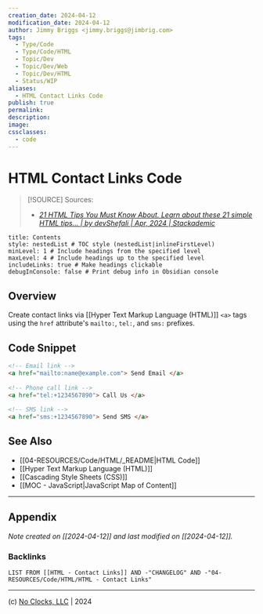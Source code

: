 ```yaml
---
creation_date: 2024-04-12
modification_date: 2024-04-12
author: Jimmy Briggs <jimmy.briggs@jimbrig.com>
tags:
  - Type/Code
  - Type/Code/HTML
  - Topic/Dev
  - Topic/Dev/Web
  - Topic/Dev/HTML
  - Status/WIP
aliases:
  - HTML Contact Links Code
publish: true
permalink:
description:
image:
cssclasses:
  - code
---
```


# HTML Contact Links Code

> [!SOURCE] Sources:
> - *[21 HTML Tips You Must Know About. Learn about these 21 simple HTML tips… | by devShefali | Apr, 2024 | Stackademic](https://blog.stackademic.com/21-html-tips-you-must-know-about-f771c05713c0)*

```table-of-contents
title: Contents 
style: nestedList # TOC style (nestedList|inlineFirstLevel)
minLevel: 1 # Include headings from the specified level
maxLevel: 4 # Include headings up to the specified level
includeLinks: true # Make headings clickable
debugInConsole: false # Print debug info in Obsidian console
```

## Overview

Create contact links via [[Hyper Text Markup Language (HTML)]] `<a>` tags using the `href` attribute's `mailto:`, `tel:`, and `sms:` prefixes.

## Code Snippet

```html
<!-- Email link -->  
<a href="mailto:name@example.com"> Send Email </a>  
  
<!-- Phone call link -->  
<a href="tel:+1234567890"> Call Us </a>  
  
<!-- SMS link -->  
<a href="sms:+1234567890"> Send SMS </a>
```

## See Also

- [[04-RESOURCES/Code/HTML/_README|HTML Code]]
- [[Hyper Text Markup Language (HTML)]]
- [[Cascading Style Sheets (CSS)]]
- [[MOC - JavaScript|JavaScript Map of Content]]


***

## Appendix

*Note created on [[2024-04-12]] and last modified on [[2024-04-12]].*

### Backlinks

```dataview
LIST FROM [[HTML - Contact Links]] AND -"CHANGELOG" AND -"04-RESOURCES/Code/HTML/HTML - Contact Links"
```

***

(c) [No Clocks, LLC](https://github.com/noclocks) | 2024